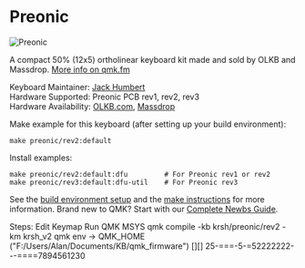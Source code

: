 # Preonic

![Preonic](http://i.imgur.com/EDWQbB0.jpg)

A compact 50% (12x5) ortholinear keyboard kit made and sold by OLKB and Massdrop. [More info on qmk.fm](http://qmk.fm/preonic/)

Keyboard Maintainer: [Jack Humbert](https://github.com/jackhumbert)  
Hardware Supported: Preonic PCB rev1, rev2, rev3  
Hardware Availability: [OLKB.com](https://olkb.com/preonic/), [Massdrop](https://www.massdrop.com/buy/preonic-mechanical-keyboard?mode=guest_open)

Make example for this keyboard (after setting up your build environment):

    make preonic/rev2:default

Install examples:

    make preonic/rev2:default:dfu         # For Preonic rev1 or rev2
    make preonic/rev3:default:dfu-util    # For Preonic rev3

See the [build environment setup](https://docs.qmk.fm/#/getting_started_build_tools) and the [make instructions](https://docs.qmk.fm/#/getting_started_make_guide) for more information. Brand new to QMK? Start with our [Complete Newbs Guide](https://docs.qmk.fm/#/newbs).

Steps:
Edit Keymap
Run QMK MSYS
qmk compile -kb krsh/preonic/rev2 -km krsh_v2
qmk env -> QMK_HOME ("F:/Users/Alan/Documents/KB/qmk_firmware")
[][]
25-===-5-=52222222---====7894561230
